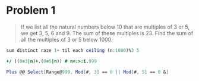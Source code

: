 # Problem 1


>If we list all the natural numbers below 10 that are multiples of 3 or 5, we get 3, 5, 6 and 9. The sum of these multiples is 23.
>Find the sum of all the multiples of 3 or 5 below 1000.

```q
sum distinct raze 1+ til each ceiling (n:1000)%3 5
```

```J
+/ ((0=3|n)+.(0=5|n)) # n=:>:i.999
```

```Mathematica
Plus @@ Select[Range@999, Mod[#, 3] == 0 || Mod[#, 5] == 0 &]
```
